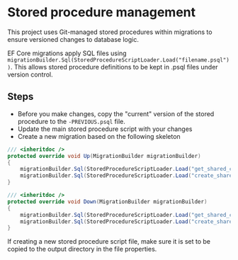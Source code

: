 # Stored procedure management

This project uses Git-managed stored procedures within migrations to ensure versioned changes to database logic.

EF Core migrations apply SQL files using `migrationBuilder.Sql(StoredProcedureScriptLoader.Load("filename.psql"))`.
This allows stored procedure definitions to be kept in .psql files under version control.

## Steps

- Before you make changes, copy the "current" version of the stored procedure to the `-PREVIOUS.psql` file.
- Update the main stored procedure script with your changes
- Create a new migration based on the following skeleton

```csharp
/// <inheritdoc />
protected override void Up(MigrationBuilder migrationBuilder)
{
    migrationBuilder.Sql(StoredProcedureScriptLoader.Load("get_shared_consent_details.psql"));
    migrationBuilder.Sql(StoredProcedureScriptLoader.Load("create_shared_consent_snapshot.psql"));
}

/// <inheritdoc />
protected override void Down(MigrationBuilder migrationBuilder)
{
    migrationBuilder.Sql(StoredProcedureScriptLoader.Load("get_shared_consent_details-PREVIOUS.psql"));
    migrationBuilder.Sql(StoredProcedureScriptLoader.Load("create_shared_consent_snapshot-PREVIOUS.psql"));
}
```

If creating a new stored procedure script file, make sure it is set to be copied to the output directory in the file properties.